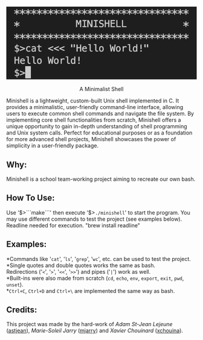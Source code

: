 <div align="center">
  
![hw](/hw.png)
 </div>
<p align="center">A Minimalist Shell</p>

Minishell is a lightweight, custom-built Unix shell implemented in C. It provides a minimalistic, user-friendly command-line interface, allowing users to execute common shell commands and navigate the file system. By implementing core shell functionalities from scratch, Minishell offers a unique opportunity to gain in-depth understanding of shell programming and Unix system calls. Perfect for educational purposes or as a foundation for more advanced shell projects, Minishell showcases the power of simplicity in a user-friendly package.


## Why:

Minishell is a school team-working project aiming to recreate our own bash.


## How To Use:

Use '$>```make```' then execute '$>```./minishell```' to start the program. You may use different commands to test the project (see examples below). 
Readline needed for execution. "brew install readline"

## Examples:

*Commands like '```cat```', '```ls```', '```grep```', '```wc```', etc. can be used to test the project.<br>
*Single quotes and double quotes works the same as bash.<br>
Redirections ('```<```', '```>```', '```<<```', '```>>```') and pipes ('```|```') work as well.<br>
*Built-ins were also made from scratch (```cd```, ```echo```, ```env```, ```export```, ```exit```, ```pwd```, ```unset```).<br>
*```Ctrl+C```, ```Ctrl+D``` and ```Ctrl+\``` are implemented the same way as bash.<br>


## Credits:

This project was made by the hard-work of <i>Adam St-Jean Lejeune</i> ([astjean](https://github.com/ast-jean)), <i>Marie-Soleil Jarry</i> ([mjarry](https://github.com/mariejarry)) and 
<i>Xavier Chouinard</i> ([xchouina](https://github.com/xchouina)).
